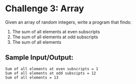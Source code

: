 # Challenge 3: Array 

Given an array of random integers, write a program that finds:
1.	The sum of all elements at even subscripts
2.	The sum of all elements at odd subscripts
3.	The sum of all elements

## Sample Input/Output:
```
Sum of all elements at even subscripts = 1
Sum of all elements at odd subscipts = 12
Sum of all elements = 13
```
